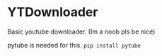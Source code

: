 # YTDownloader
Basic youtube downloader. (Im a noob pls be nice)

pytube is needed for this. 
`pip install pytube`
